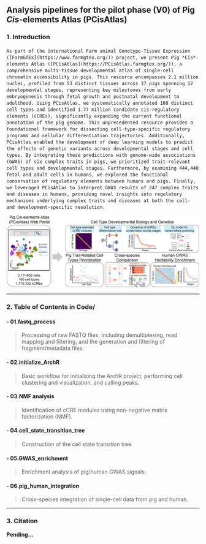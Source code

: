 ## Analysis pipelines for the pilot phase (V0) of Pig *Cis*-elements Atlas (PCisAtlas)

### 1. Introduction

`As part of the international Farm animal Genotype-Tissue Expression ([FarmGTEx](https://www.farmgtex.org/)) project, we present Pig *Cis*-elements Atlas ([PCisAtlas](https://PCisAtlas.farmgtex.org/)), a comprehensive multi-tissue developmental atlas of single-cell chromatin accessibility in pigs. This resource encompasses 2.1 million nuclei, profiled from 53 distinct tissues across 37 pigs spanning 12 developmental stages, representing key milestones from early embryogenesis through fetal growth and postnatal development to adulthood. Using PCisAtlas, we systematically annotated 160 distinct cell types and identified 1.77 million candidate cis-regulatory elements (cCREs), significantly expanding the current functional annotation of the pig genome. This unprecedented resource provides a foundational framework for dissecting cell-type-specific regulatory programs and cellular differentiation trajectories. Additionally, PCisAtlas enabled the development of deep learning models to predict the effects of genetic variants across developmental stages and cell types. By integrating these predictions with genome-wide associations (GWAS) of six complex traits in pigs, we prioritized trait-relevant cell types and developmental stages. Furthermore, by examining 444,440 fetal and adult cells in humans, we explored the functional conservation of regulatory elements between humans and pigs. Finally, we leveraged PCisAtlas to interpret GWAS results of 247 complex traits and diseases in humans, providing novel insights into regulatory mechanisms underlying complex traits and diseases at both the cell- and development-specific resolution.`

![PCisAtlas](https://github.com/FarmGTEx/PCisAtlas_pipeline_V0/blob/main/Image/PCisAtlas.png)

---
### 2. Table of Contents in Code/
#### - 01.fastq_process
> Processing of raw FASTQ files, including demultiplexing, read mapping and filtering, and the generation and filtering of fragment/metadata files.
#### - 02.initialize_ArchR
> Basic workflow for initializing the ArchR project, performing cell clustering and visualization, and calling peaks.
#### - 03.NMF analysis
> Identification of cCRE modules using non-negative matrix factorization (NMF).
#### - 04.cell_state_transition_tree
> Construction of the cell state transition tree.
#### - 05.GWAS_enrichment
> Enrichment analysis of pig/human GWAS signals.
#### - 06.pig_human_integration
> Cross-species integration of single-cell data from pig and human.

---
### 3. Citation
**Pending...**
